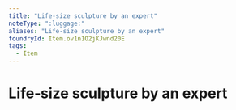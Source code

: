 ```yaml
---
title: "Life‑size sculpture by an expert"
noteType: ":luggage:"
aliases: "Life‑size sculpture by an expert"
foundryId: Item.ov1n1O2jKJwnd20E
tags:
  - Item
---
```


# Life‑size sculpture by an expert
